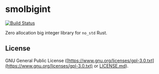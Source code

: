 # smolbigint

[![Build Status](https://travis-ci.org/chocol4te/smolbigint.svg?branch=master)](https://travis-ci.org/chocol4te/smolbigint)

Zero allocation big integer library for `no_std` Rust.

## License

GNU General Public License ([https://www.gnu.org/licenses/gpl-3.0.txt](https://www.gnu.org/licenses/gpl-3.0.txt) or [LICENSE.md](LICENSE.md)).
